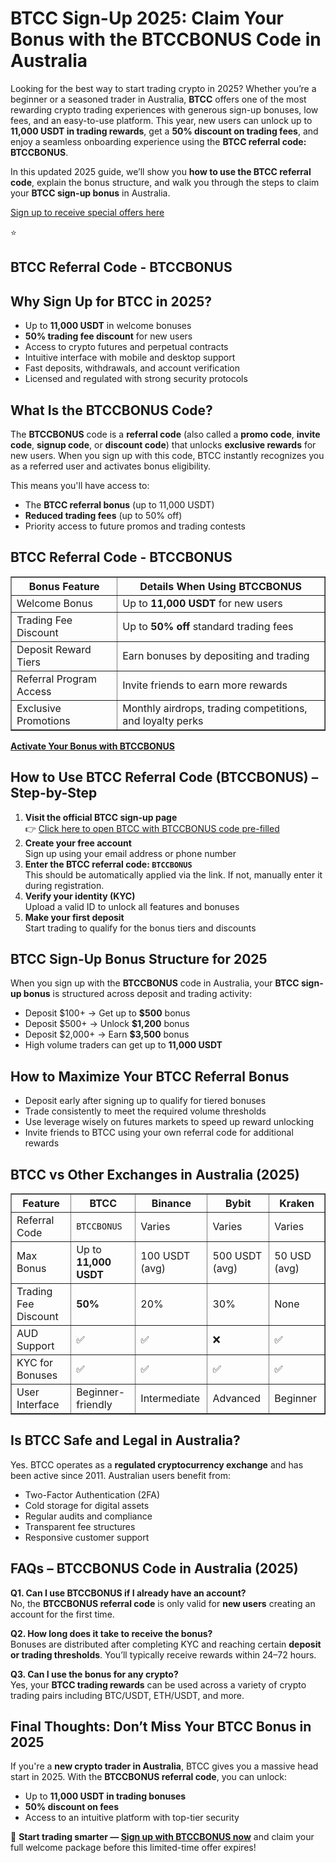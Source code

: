 
<h1>BTCC Sign-Up 2025: Claim Your Bonus with the BTCCBONUS Code in Australia</h1>
<p>Looking for the best way to start trading crypto in 2025? Whether you’re a beginner or a seasoned trader in Australia, <strong>BTCC</strong> offers one of the most rewarding crypto trading experiences with generous sign-up bonuses, low fees, and an easy-to-use platform. This year, new users can unlock up to <strong>11,000 USDT in trading rewards</strong>, get a <strong>50% discount on trading fees</strong>, and enjoy a seamless onboarding experience using the <strong>BTCC referral code: BTCCBONUS</strong>.</p>
<p>In this updated 2025 guide, we’ll show you <strong>how to use the BTCC referral code</strong>, explain the bonus structure, and walk you through the steps to claim your <strong>BTCC sign-up bonus</strong> in Australia.</p>
<p><a href="https://partner.btcc.com/us/c/BTCCBONUS/9303" target="_blank">Sign up to receive special offers here</a></p

<img src="https://images.mirror-media.xyz/publication-images/Poz8BlB9BgSoA-3eFI7xG.png?height=500&amp;width=1000" decoding="async" data-nimg="fill" class="css-xah9so" style="position: absolute; inset: 0px; box-sizing: border-box; padding: 0px; border: none; margin: auto; display: block; width: 0px; height: 0px; min-width: 100%; max-width: 100%; min-height: 100%; max-height: 100%;">⭐ 
<h2>BTCC Referral Code - BTCCBONUS</h2>
<h2>Why Sign Up for BTCC in 2025?</h2>
<ul>
<li>Up to <strong>11,000 USDT</strong> in welcome bonuses</li>
<li><strong>50% trading fee discount</strong> for new users</li>
<li>Access to crypto futures and perpetual contracts</li>
<li>Intuitive interface with mobile and desktop support</li>
<li>Fast deposits, withdrawals, and account verification</li>
<li>Licensed and regulated with strong security protocols</li>
</ul>
<h2>What Is the BTCCBONUS Code?</h2>
<p>The <strong>BTCCBONUS</strong> code is a <strong>referral code</strong> (also called a <strong>promo code</strong>, <strong>invite code</strong>, <strong>signup code</strong>, or <strong>discount code</strong>) that unlocks <strong>exclusive rewards</strong> for new users. When you sign up with this code, BTCC instantly recognizes you as a referred user and activates bonus eligibility.</p>
<p>This means you'll have access to:</p>
<ul>
<li>The <strong>BTCC referral bonus</strong> (up to 11,000 USDT)</li>
<li><strong>Reduced trading fees</strong> (up to 50% off)</li>
<li>Priority access to future promos and trading contests</li>
</ul>
<h2>BTCC Referral Code - BTCCBONUS</h2>
<table border="1" cellpadding="10" cellspacing="0">
<thead>
<tr><th>Bonus Feature</th><th>Details When Using BTCCBONUS</th></tr>
</thead>
<tbody>
<tr><td>Welcome Bonus</td><td>Up to <strong>11,000 USDT</strong> for new users</td></tr>
<tr><td>Trading Fee Discount</td><td>Up to <strong>50% off</strong> standard trading fees</td></tr>
<tr><td>Deposit Reward Tiers</td><td>Earn bonuses by depositing and trading</td></tr>
<tr><td>Referral Program Access</td><td>Invite friends to earn more rewards</td></tr>
<tr><td>Exclusive Promotions</td><td>Monthly airdrops, trading competitions, and loyalty perks</td></tr>
</tbody>
</table>
<p><a href="https://partner.btcc.com/us/c/BTCCBONUS/9303" target="_blank"><strong>Activate Your Bonus with BTCCBONUS</strong></a></p>
<h2>How to Use BTCC Referral Code (BTCCBONUS) – Step-by-Step</h2>
<ol>
<li><strong>Visit the official BTCC sign-up page</strong><br>👉 <a href="https://partner.btcc.com/us/c/BTCCBONUS/9303" target="_blank">Click here to open BTCC with BTCCBONUS code pre-filled</a></li>
<li><strong>Create your free account</strong><br>Sign up using your email address or phone number</li>
<li><strong>Enter the BTCC referral code: <code>BTCCBONUS</code></strong><br>This should be automatically applied via the link. If not, manually enter it during registration.</li>
<li><strong>Verify your identity (KYC)</strong><br>Upload a valid ID to unlock all features and bonuses</li>
<li><strong>Make your first deposit</strong><br>Start trading to qualify for the bonus tiers and discounts</li>
</ol>
<h2>BTCC Sign-Up Bonus Structure for 2025</h2>
<p>When you sign up with the <strong>BTCCBONUS</strong> code in Australia, your <strong>BTCC sign-up bonus</strong> is structured across deposit and trading activity:</p>
<ul>
<li>Deposit $100+ → Get up to <strong>$500</strong> bonus</li>
<li>Deposit $500+ → Unlock <strong>$1,200</strong> bonus</li>
<li>Deposit $2,000+ → Earn <strong>$3,500</strong> bonus</li>
<li>High volume traders can get up to <strong>11,000 USDT</strong></li>
</ul>
<h2>How to Maximize Your BTCC Referral Bonus</h2>
<ul>
<li>Deposit early after signing up to qualify for tiered bonuses</li>
<li>Trade consistently to meet the required volume thresholds</li>
<li>Use leverage wisely on futures markets to speed up reward unlocking</li>
<li>Invite friends to BTCC using your own referral code for additional rewards</li>
</ul>
<h2>BTCC vs Other Exchanges in Australia (2025)</h2>
<table border="1" cellpadding="10" cellspacing="0">
<thead>
<tr><th>Feature</th><th>BTCC</th><th>Binance</th><th>Bybit</th><th>Kraken</th></tr>
</thead>
<tbody>
<tr><td>Referral Code</td><td><code>BTCCBONUS</code></td><td>Varies</td><td>Varies</td><td>Varies</td></tr>
<tr><td>Max Bonus</td><td>Up to <strong>11,000 USDT</strong></td><td>100 USDT (avg)</td><td>500 USDT (avg)</td><td>50 USD (avg)</td></tr>
<tr><td>Trading Fee Discount</td><td><strong>50%</strong></td><td>20%</td><td>30%</td><td>None</td></tr>
<tr><td>AUD Support</td><td>✅</td><td>✅</td><td>❌</td><td>✅</td></tr>
<tr><td>KYC for Bonuses</td><td>✅</td><td>✅</td><td>✅</td><td>✅</td></tr>
<tr><td>User Interface</td><td>Beginner-friendly</td><td>Intermediate</td><td>Advanced</td><td>Beginner</td></tr>
</tbody>
</table>
<h2>Is BTCC Safe and Legal in Australia?</h2>
<p>Yes. BTCC operates as a <strong>regulated cryptocurrency exchange</strong> and has been active since 2011. Australian users benefit from:</p>
<ul>
<li>Two-Factor Authentication (2FA)</li>
<li>Cold storage for digital assets</li>
<li>Regular audits and compliance</li>
<li>Transparent fee structures</li>
<li>Responsive customer support</li>
</ul>
<h2>FAQs – BTCCBONUS Code in Australia (2025)</h2>
<p><strong>Q1. Can I use BTCCBONUS if I already have an account?</strong><br>No, the <strong>BTCCBONUS referral code</strong> is only valid for <strong>new users</strong> creating an account for the first time.</p>
<p><strong>Q2. How long does it take to receive the bonus?</strong><br>Bonuses are distributed after completing KYC and reaching certain <strong>deposit or trading thresholds</strong>. You’ll typically receive rewards within 24–72 hours.</p>
<p><strong>Q3. Can I use the bonus for any crypto?</strong><br>Yes, your <strong>BTCC trading rewards</strong> can be used across a variety of crypto trading pairs including BTC/USDT, ETH/USDT, and more.</p>
<h2>Final Thoughts: Don’t Miss Your BTCC Bonus in 2025</h2>
<p>If you're a <strong>new crypto trader in Australia</strong>, BTCC gives you a massive head start in 2025. With the <strong>BTCCBONUS referral code</strong>, you can unlock:</p>
<ul>
<li>Up to <strong>11,000 USDT in trading bonuses</strong></li>
<li><strong>50% discount on fees</strong></li>
<li>Access to an intuitive platform with top-tier security</li>
</ul>
<p>🚀 <strong>Start trading smarter — <a href="https://partner.btcc.com/us/c/BTCCBONUS/9303" target="_blank">Sign up with BTCCBONUS now</a></strong> and claim your full welcome package before this limited-time offer expires!</p>
</body>
</html>
